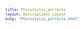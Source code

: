 ```yaml
---
title: Pterostylis_porrecta
layout: Descriptions_Layout 
outp: "Pterostylis_porrecta.html"
---
```



